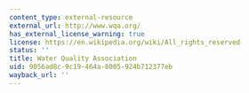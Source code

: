 ```yaml
---
content_type: external-resource
external_url: http://www.wqa.org/
has_external_license_warning: true
license: https://en.wikipedia.org/wiki/All_rights_reserved
status: ''
title: Water Quality Association
uid: 9056ad8c-9c19-464a-8005-924b712377eb
wayback_url: ''
---
```

